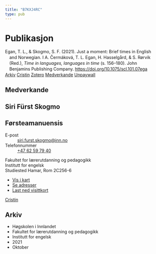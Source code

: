 ```yaml
---
title: "B7KXJ4RC"
type: pub
---
```

<h1>Publikasjon</h1>
<article id="csl-bib-container-B7KXJ4RC" class="csl-bib-container">
  <div class="csl-bib-body" style="line-height: 1.35; padding-left: 1em; text-indent:-1em;">
  <div class="csl-entry">Egan, T. L., &amp; Skogmo, S. F. (2021). Just a moment: Brief times in English and Norwegian. I A. &#x10C;erm&#xE1;kov&#xE1;, T. L. Egan, H. Hasselg&#xE5;rd, &amp; S. R&#xF8;rvik (Red.), <i>Time in languages, languages in time</i> (s. 156&#x2013;180). John Benjamins Publishing Company. <a href="https://doi.org/10.1075/scl.101.07ega">https://doi.org/10.1075/scl.101.07ega</a></div>
</div>
  <div class="csl-bib-buttons">
    <a href="#taxonomy-article-B7KXJ4RC" class="csl-bib-button">Arkiv</a>
    <a href="https://app.cristin.no/results/show.jsf?id=1944359" alt="Cristin URL" class="csl-bib-button">Cristin</a>
    <a href="http://zotero.org/groups/5402882/items/B7KXJ4RC" alt="Zotero URL" class="csl-bib-button">Zotero</a>
    <a href="#contributors-article-B7KXJ4RC" class="csl-bib-button">Medverkande</a>
    <a href="https://doi.org/10.1075/scl.101.07ega" class="csl-bib-button">Unpaywall</a>
  </div>
  <div id="csl-bib-meta-container-B7KXJ4RC"></div>
</article>
<div id="csl-bib-meta-B7KXJ4RC" class="csl-bib-meta">
  <article id="contributors-article-B7KXJ4RC" class="contributors-article">
    <h1>Medverkande</h1>
    <div class="personas"> <div class="vrtx-hinn-person-card"> <div class="photo"> <i class="lar la-user-circle missing-person"></i> </div> <div class="info"> <hgroup><h1>Siri Fürst Skogmo</h1> <h2>Førsteamanuensis</h2> </hgroup><dl> <dt>E-post</dt> <dd> <a href="mailto:siri.furst.skogmo@inn.no">siri.furst.skogmo@inn.no</a> </dd> <dt>Telefonnummer</dt> <dd><a href="tel:+4762597940"> +47 62 59 79 40 </a></dd> </dl> <p> Fakultet for lærerutdanning og pedagogikk<br> Institutt for engelsk<br> Studiested Hamar, Rom 2C256-6 </p> <ul class="vrtx-hinn-links"> <li><a href="https://www.google.com/maps?q=60.79625,11.07386">Vis i kart</a></li> <li><a href="https://www.inn.no/finn-en-ansatt/siri-furst-skogmo.html#vrtx-hinn-addresses">Se adresser</a></li> <li><a href="https://www.inn.no/finn-en-ansatt/siri-furst-skogmo.html?vrtx=vcf">Last ned visittkort</a></li> </ul> </div> </div> <a href="https://app.cristin.no/persons/show.jsf?id=3196" alt="Cristin URL" class="personas-cristin">Cristin</a> </div>
  </article>
  <article id="taxonomy-article-B7KXJ4RC" class="taxonomy-article">
    <h1>Arkiv</h1>
    <ul>
      <li>Høgskolen i Innlandet</li>
      <li>Fakultet for lærerutdanning og pedagogikk</li>
      <li>Institutt for engelsk</li>
      <li>2021</li>
      <li>Oktober</li>
    </ul>
  </article>
</div>
